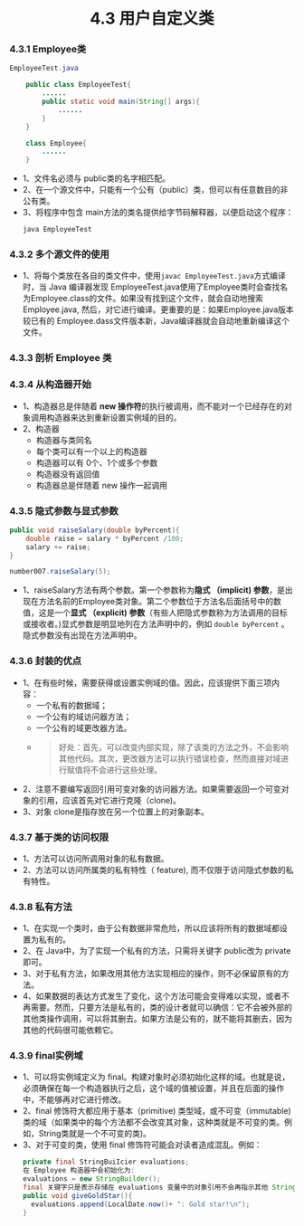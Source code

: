 <div align=center><h1>4.3 用户自定义类</h1></div>

### 4.3.1 Employee类

```java
EmployeeTest.java

	public class EmployeeTest{
		......
		public static void main(String[] args){
			......
		}
	}

	class Employee{
		......
	}
```

* 1、文件名必须与 public类的名字相匹配。
* 2、在一个源文件中，只能有一个公有（public）类，但可以有任意数目的非公有类。
* 3、将程序中包含 main方法的类名提供给字节码解释器，以便启动这个程序：
  ```java
  java EmployeeTest
  ```

### 4.3.2  多个源文件的使用

* 1、将每个类放在各自的类文件中，使用`javac EmployeeTest.java`方式编译时，当 Java 编译器发现 EmployeeTest.java使用了Employee类时会查找名为Employee.class的文件。如果没有找到这个文件，就会自动地搜索 Employee.java, 然后，对它进行编译。更重要的是：如果Employee.java版本较已有的 Employee.dass文件版本新，Java编译器就会自动地重新编译这个文件。

### 4.3.3  剖析 Employee 类

### 4.3.4  从构造器开始

* 1、构造器总是伴随着 **new 操作符**的执行被调用，而不能对一个已经存在的对象调用构造器来达到重新设置实例域的目的。
* 2、构造器
	* 构造器与类同名
	* 每个类可以有一个以上的构造器
	* 构造器可以有 0个、1个或多个参数
	* 构造器没有返回值
	* 构造器总是伴随着 new 操作一起调用


### 4.3.5 隐式参数与显式参数

```java
public void raiseSalary(double byPercent){
	double raise = salary * byPercent /100;
	salary += raise;
}

number007.raiseSalary(5);
```

* 1、raiseSalary方法有两个参数。第一个参数称为**隐式 （implicit) 参数**，是出现在方法名前的Employee类对象。第二个参数位于方法名后面括号中的数值，这是一个**显式 （explicit) 参数**（有些人把隐式参数称为方法调用的目标或接收者。)显式参数是明显地列在方法声明中的，例如 `double byPercent` 。隐式参数没有出现在方法声明中。

### 4.3.6  封装的优点

* 1、在有些时候，需要获得或设置实例域的值。因此，应该提供下面三项内容：
	* 一个私有的数据域；
	* 一个公有的域访问器方法；
	* 一个公有的域更改器方法。
	* >好处：首先，可以改变内部实现，除了该类的方法之外，不会影响其他代码。其次，更改器方法可以执行错误检查，然而直接对域进行赋值将不会进行这些处理。
* 2、注意不要编写返回引用可变对象的访问器方法。如果需要返回一个可变对象的引用，应该首先对它进行克隆（clone)。
* 3、对象 clone是指存放在另一个位置上的对象副本。

### 4.3.7 基于类的访问权限

* 1、方法可以访问所调用对象的私有数据。
* 2、方法可以访问所属类的私有特性（ feature), 而不仅限于访问隐式参数的私有特性。

### 4.3.8 私有方法

* 1、在实现一个类时，由于公有数据非常危险，所以应该将所有的数据域都设置为私有的。
* 2、在 Java中，为了实现一个私有的方法，只需将关键字 public改为 private即可。
* 3、对于私有方法，如果改用其他方法实现相应的操作，则不必保留原有的方法。
* 4、如果数据的表达方式发生了变化，这个方法可能会变得难以实现，或者不再需要。然而，只要方法是私有的，类的设计者就可以确信：它不会被外部的其他类操作调用，可以将其删去。如果方法是公有的，就不能将其删去，因为其他的代码很可能依赖它。

### 4.3.9 final实例域

* 1、可以将实例域定义为 final。构建对象时必须初始化这样的域。也就是说，必须确保在每一个构造器执行之后，这个域的值被设置，并且在后面的操作中，不能够再对它进行修改。
* 2、final 修饰符大都应用于基本（primitive) 类型域，或不可变（immutable) 类的域（如果类中的每个方法都不会改变其对象，这种类就是不可变的类。例如，String类就是一个不可变的类)。
* 3、对于可变的类，使用 final 修饰符可能会对读者造成混乱。例如：
  ```java
  private final StringBuiIcier evaluations;
  在 Employee 构造器中会初始化为:
  evaluations = new StringBuilder();
  final 关键字只是表示存储在 evaluations 变量中的对象引用不会再指示其他 StringBuilder 对象。不过这个对象可以更改：
  public void giveGoldStar(){
  	evaluations.append(LocalDate.now()+ ": Gold star!\n");
  }
  ```
